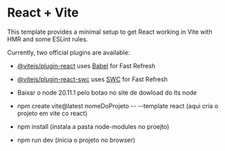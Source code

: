 # React + Vite

This template provides a minimal setup to get React working in Vite with HMR and some ESLint rules.

Currently, two official plugins are available:

- [@vitejs/plugin-react](https://github.com/vitejs/vite-plugin-react/blob/main/packages/plugin-react/README.md) uses [Babel](https://babeljs.io/) for Fast Refresh
- [@vitejs/plugin-react-swc](https://github.com/vitejs/vite-plugin-react-swc) uses [SWC](https://swc.rs/) for Fast Refresh


- Baixar o node 20.11.1 pelo botao no site de dowload do lts node
- npm create vite@latest nomeDoProjeto -- --template react (aqui cria o projeto em vite co react)
- npm install (instala a pasta node-modules no proejto)
- npm run dev (inicia o projeto no browser)